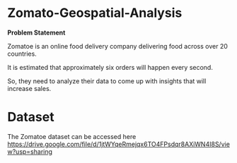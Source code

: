 # Zomato-Geospatial-Analysis

**Problem Statement**

Zomatoe is an online food delivery company delivering food across over 20 countries.

It is estimated that approximately six orders will happen every second. 

So, they need to analyze their data to come up with insights that will increase sales.

# Dataset

The Zomatoe dataset can be accessed here<a> https://drive.google.com/file/d/1jtWYqeRmejqx6TO4FPsdqr8AXiWN4I8S/view?usp=sharing</a>
